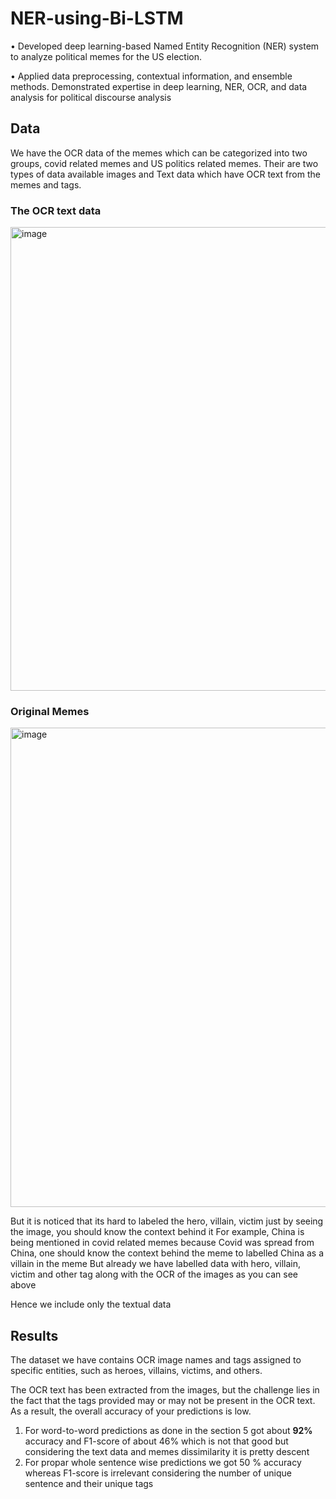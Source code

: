 # NER-using-Bi-LSTM
• Developed deep learning-based Named Entity Recognition (NER) system to analyze political memes for the US election.

• Applied data preprocessing, contextual information, and ensemble methods. Demonstrated expertise in deep learning,
NER, OCR, and data analysis for political discourse analysis

## Data
We have the OCR data of the memes which can be categorized into two groups, covid related memes and US politics related memes.
Their are two types of data available images and Text data which have OCR text from the memes and tags.
### The OCR text data
<img width="742" alt="image" src="https://github.com/Yoge-sh/NER-using-Bi-LSTM-Analyzing-Political-Memes/assets/93325653/8f99c337-0556-4179-b27b-02a171555627">

### Original Memes
<img width="767" alt="image" src="https://github.com/Yoge-sh/NER-using-Bi-LSTM-Analyzing-Political-Memes/assets/93325653/14c576c6-a069-417e-b1a5-d54cdd51a1c6">

But it is noticed that its hard to labeled the hero, villain, victim just by seeing the image, you should know the context behind it
For example, China is being mentioned in covid related memes because Covid was spread from China, one should know the context behind the meme to labelled China as a villain in the meme
But already we have labelled data with hero, villain, victim and other tag along with the OCR of the images as you can see above

Hence we include only the textual data

## Results
The dataset we have contains OCR image names and tags assigned to specific entities, such as heroes, villains, victims, and others.

The OCR text has been extracted from the images, but the challenge lies in the fact that the tags provided may or may not be present in the OCR text. As a result, the overall accuracy of your predictions is low.

1. For word-to-word predictions as done in the section 5 got about **92%** accuracy and F1-score of about 46% which is not that good but considering the text data and memes dissimilarity it is pretty descent
2. For propar whole sentence wise predictions we got 50 % accuracy whereas F1-score is irrelevant considering the number of unique sentence and their unique tags
